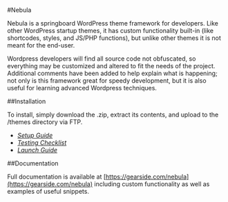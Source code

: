 #Nebula

Nebula is a springboard WordPress theme framework for developers. Like other WordPress startup themes, it has custom functionality built-in (like shortcodes, styles, and JS/PHP functions), but unlike other themes it is not meant for the end-user.

Wordpress developers will find all source code not obfuscated, so everything may be customized and altered to fit the needs of the project. Additional comments have been added to help explain what is happening; not only is this framework great for speedy development, but it is also useful for learning advanced Wordpress techniques.

##Installation

To install, simply download the .zip, extract its contents, and upload to the /themes directory via FTP.

- *[Setup Guide](https://gearside.com/nebula/documentation/get-started/)*
- *[Testing Checklist](https://gearside.com/nebula/documentation/get-started/testing-checklist/)*
- *[Launch Guide](https://gearside.com/nebula/documentation/get-started/launch-checklist/)*

##Documentation

Full documentation is available at [https://gearside.com/nebula](https://gearside.com/nebula) including custom functionality as well as examples of useful snippets.
